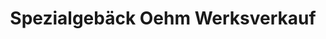 ---
title: "Spezialgebäck Oehm Werksverkauf"
url: /moosburg-a-d-isar/spezialgebaeck-oehm-werksverkauf/
shop: Süßwaren
---